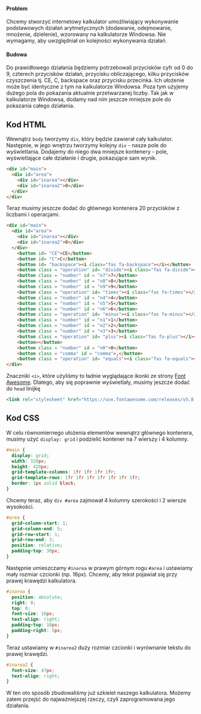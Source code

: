 #### Problem
 Chcemy stworzyć internetowy kalkulator umożliwiający wykonywanie podstawowych działań arytmetycznych (dodawanie, odejmowanie, mnożenie, dzielenie), wzorowany na kalkulatorze Windowsa. Nie wymagamy, aby uwzględniał on kolejności wykonywania działań.
#### Budowa 
 Do prawidłowego działania będziemy potrzebowali przycisków cyfr od 0 do 9, czterech przycisków działań, przycisku obliczającego, kilku przycisków czyszczenia tj. CE, C, backspace oraz przycisku przecinka. Ich ułożenie może być identyczne z tym na kalkulatorze Windowsa. Poza tym użyjemy dużego pola do pokazania aktualnie przetwarzanej liczby. Tak jak w kalkulatorze Windowsa, dodamy nad nim jeszcze mniejsze pole do pokazania całego działania.
## Kod HTML
Wewnątrz `body` tworzymy `div`, który będzie zawierał cały kalkulator. 
Następnie, w jego wnętrzu tworzymy kolejny `div` - nasze pole do wyświetlania. Dodajemy do niego dwa mniejsze kontenery - pole, wyświetlające całe działanie i drugie, pokazujące sam wynik.
```HTML
<div id="main">
  <div id="area">
    <div id="inarea"></div>
    <div id="inarea2">0</div>
  </div>
</div>
```
Teraz musimy jeszcze dodać do głównego kontenera 20 przycisków z liczbami i operacjami. 
```HTML
<div id="main">
  <div id="area">
    <div id="inarea"></div>
    <div id="inarea2">0</div>
  </div>
    <button id= "CE">CE</button>
    <button id= "C">C</button>
    <button id= "backspace"><i class="fas fa-backspace"></i></button>
    <button class = "operation" id= "divide"><i class="fas fa-divide"></i></button>
    <button class = "number" id = "n7">7</button>
    <button class = "number" id = "n8">8</button>
    <button class = "number" id = "n9">9</button>
    <button class = "operation" id= "times"><i class="fas fa-times"></i></button>
    <button class = "number" id = "n4">4</button>
    <button class = "number" id = "n5">5</button>
    <button class = "number" id = "n6">6</button>
    <button class = "operation" id= "minus"><i class="fas fa-minus"></i></button>
    <button class = "number" id = "n1">1</button>
    <button class = "number" id = "n2">2</button>
    <button class = "number" id = "n3">3</button>
    <button class = "operation" id= "plus"><i class="fas fa-plus"></i></button>
    <button></button>
    <button class = "number" id = "n0">0</button>
    <button class = "comma" id = "comma">,</button>
    <button class = "operation" id= "equals"><i class="fas fa-equals"></i></button>
</div>
```
Znaczniki `<i>`, które użyliśmy to ładnie wyglądające ikonki ze strony [Font Awesome](https://fontawesome.com/). Dlatego, aby się poprawnie wyświetlały, musimy jeszcze dodać do `head` linijkę
```HTML
<link rel="stylesheet" href="https://use.fontawesome.com/releases/v5.8.1/css/all.css" integrity="sha384-50oBUHEmvpQ+1lW4y57PTFmhCaXp0ML5d60M1M7uH2+nqUivzIebhndOJK28anvf" crossorigin="anonymous">
```
## Kod CSS
W celu równomiernego ułożenia elementów wewnątrz głównego kontenera, musimy użyć `display: grid` i podzielić kontener na 7 wierszy i 4 kolumny.
```CSS
#main {
  display: grid;
  width: 320px;
  height: 420px;
  grid-template-columns: 1fr 1fr 1fr 1fr;
  grid-template-rows: 1fr 1fr 1fr 1fr 1fr 1fr 1fr;
  border: 1px solid black;
}
```
Chcemy teraz, aby `div #area` zajmował 4 kolumny szerokości i 2 wiersze wysokości. 
```CSS
#area {
  grid-column-start: 1;
  grid-column-end: 5;
  grid-row-start: 1;
  grid-row-end: 3;
  position: relative;
  padding-top: 30px;
}
```
Następnie umieszczamy `#inarea` w prawym górnym rogu `#area` i ustawiamy mały rozmiar czcionki (np. 16px). Chcemy, aby tekst pojawiał się przy prawej krawędzi kalkulatora.
```CSS
#inarea {
  position: absolute;
  right: 0;
  top: 0;
  font-size: 16px;
  text-align: right;
  padding-top: 10px;
  padding-right: 5px;
}
```
Teraz ustawiamy w `#inarea2` duży rozmiar czcionki i wyrównanie tekstu do prawej krawędzi.
```CSS
#inarea2 {
  font-size: 47px;
  text-align: right;
}
```
W ten oto sposób zbudowaliśmy już szkielet naszego kalkulatora. Możemy zatem przejść do najważniejszej rzeczy, czyli zaprogramowana jego działania.